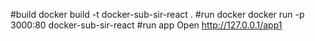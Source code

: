 #build
docker build -t docker-sub-sir-react .
#run docker
docker run -p 3000:80 docker-sub-sir-react
#run app
Open http://127.0.0.1/app1
